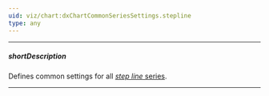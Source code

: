 ```yaml
---
uid: viz/chart:dxChartCommonSeriesSettings.stepline
type: any
---
```

---
##### shortDescription
Defines common settings for all [*step line* series](/api-reference/10%20UI%20Components/dxChart/5%20Series%20Types/StepLineSeries '/Documentation/ApiReference/UI_Components/dxChart/Series_Types/StepLineSeries/').

---
<!--
#include btn-open-demo with {
    href: "https://js.devexpress.com/Demos/WidgetsGallery/Demo/Charts/StepLine/"
}
-->